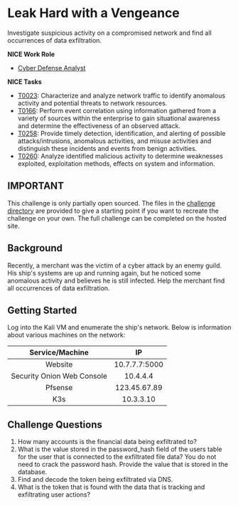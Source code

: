 # Leak Hard with a Vengeance

Investigate suspicious activity on a compromised network and find all occurrences of data exfiltration.

**NICE Work Role**

- [Cyber Defense Analyst](https://niccs.cisa.gov/workforce-development/nice-framework)

**NICE Tasks**

- [T0023](https://niccs.cisa.gov/workforce-development/nice-framework): Characterize and analyze network traffic to identify anomalous activity and potential threats to network resources.
- [T0166](https://niccs.cisa.gov/workforce-development/nice-framework): Perform event correlation using information gathered from a variety of sources within the enterprise to gain situational awareness and determine the effectiveness of an observed attack.
- [T0258](https://niccs.cisa.gov/workforce-development/nice-framework): Provide timely detection, identification, and alerting of possible attacks/intrusions, anomalous activities, and misuse activities and distinguish these incidents and events from benign activities.
- [T0260](https://niccs.cisa.gov/workforce-development/nice-framework): Analyze identified malicious activity to determine weaknesses exploited, exploitation methods, effects on system and information.

## IMPORTANT
This challenge is only partially open sourced. The files in the [challenge directory](./challenge) are provided to give a starting point if you want to recreate the challenge on your own. The full challenge can be completed on the hosted site.

## Background

Recently, a merchant was the victim of a cyber attack by an enemy guild. His ship's systems are up and running again, but he noticed some anomalous activity and believes he is still infected. Help the merchant find all occurrences of data exfiltration.

## Getting Started

Log into the Kali VM and enumerate the ship's network. Below is information about various machines on the network:

| Service/Machine | IP |
| :-------------: | :-------: |
| Website | 10.7.7.7:5000 |
| Security Onion Web Console| 10.4.4.4 |
| Pfsense | 123.45.67.89 |
| K3s | 10.3.3.10 |


## Challenge Questions

1. How many accounts is the financial data being exfiltrated to?
2. What is the value stored in the password_hash field of the users table for the user that is connected to the exfiltrated file data? You do not need to crack the password hash. Provide the value that is stored in the database. 
3. Find and decode the token being exfiltrated via DNS.
4. What is the token that is found with the data that is tracking and exfiltrating user actions?
